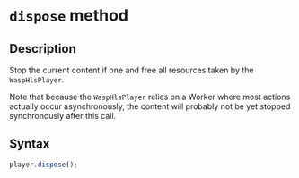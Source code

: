 # `dispose` method

## Description

Stop the current content if one and free all resources taken by the
`WaspHlsPlayer`.

Note that because the `WaspHlsPlayer` relies on a Worker where most actions
actually occur asynchronously, the content will probably not be yet stopped
synchronously after this call.

## Syntax

```js
player.dispose();
```
